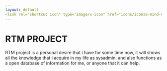 ```yaml
---
layout: default
<link rel="shortcut icon" type="image/x-icon" href="icons/icons8-mind-map-100.png">
---
```


# RTM PROJECT

RTM project is a personal desire that i have for some time now, it will shows all the knowledge that i acquire in my life as sysadmin, and also functions as a open database of information for me, or anyone that it can help.
